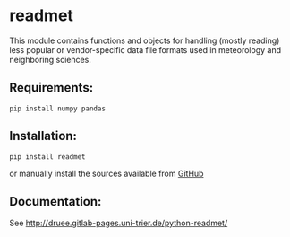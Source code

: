 readmet
=======

This module contains functions and objects for handling (mostly reading) less popular or vendor-specific data file formats used in meteorology and neighboring sciences.

Requirements:
-------------

    pip install numpy pandas

Installation:
-------------

    pip install readmet

or manually install the sources available from [GitHub](https://github.com/cdruee/python-readmet)

Documentation: 
--------------
See <http://druee.gitlab-pages.uni-trier.de/python-readmet/>

